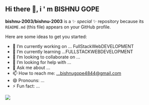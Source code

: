 ## Hi there 👋, i ' m BISHNU GOPE 


**bishnu-2003/bishnu-2003** is a ✨ _special_ ✨ repository because its `README.md` (this file) appears on your GitHub profile.

Here are some ideas to get you started:

- 🔭 I’m currently working on ... FullStackWebDEVELOPMENT
- 🌱 I’m currently learning ...FULLSTACKWEBDEVELOPMENT
- 👯 I’m looking to collaborate on ...
- 🤔 I’m looking for help with ...
- 💬 Ask me about ...
- 📫 How to reach me: ...bishnugope4844@gmail.com
- 😄 Pronouns: ...
- ⚡ Fun fact: ...

![](https://leetcard.jacoblin.cool/bishnu-2003?ext=heatmap)

